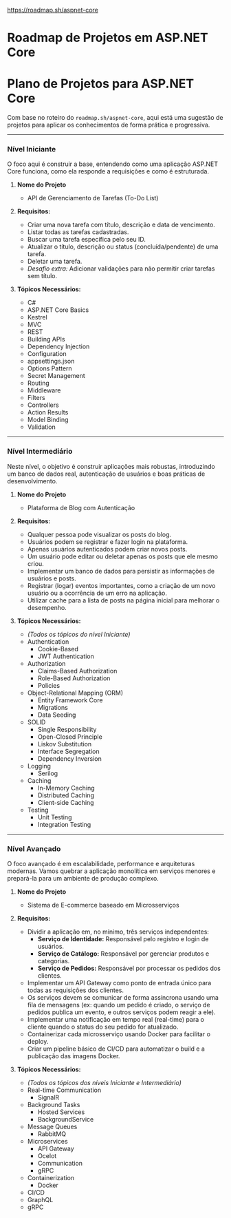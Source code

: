 https://roadmap.sh/aspnet-core

# Roadmap de Projetos em ASP.NET Core

# Plano de Projetos para ASP.NET Core

Com base no roteiro do `roadmap.sh/aspnet-core`, aqui está uma sugestão de projetos para aplicar os conhecimentos de forma prática e progressiva.

---

### Nível Iniciante

O foco aqui é construir a base, entendendo como uma aplicação ASP.NET Core funciona, como ela responde a requisições e como é estruturada.

1.  **Nome do Projeto**
    * API de Gerenciamento de Tarefas (To-Do List)

2.  **Requisitos:**
    * Criar uma nova tarefa com título, descrição e data de vencimento.
    * Listar todas as tarefas cadastradas.
    * Buscar uma tarefa específica pelo seu ID.
    * Atualizar o título, descrição ou status (concluída/pendente) de uma tarefa.
    * Deletar uma tarefa.
    * *Desafio extra:* Adicionar validações para não permitir criar tarefas sem título.

3.  **Tópicos Necessários:**
    * C#
    * ASP.NET Core Basics
    * Kestrel
    * MVC
    * REST
    * Building APIs
    * Dependency Injection
    * Configuration
    * appsettings.json
    * Options Pattern
    * Secret Management
    * Routing
    * Middleware
    * Filters
    * Controllers
    * Action Results
    * Model Binding
    * Validation

---

### Nível Intermediário

Neste nível, o objetivo é construir aplicações mais robustas, introduzindo um banco de dados real, autenticação de usuários e boas práticas de desenvolvimento.

1.  **Nome do Projeto**
    * Plataforma de Blog com Autenticação

2.  **Requisitos:**
    * Qualquer pessoa pode visualizar os posts do blog.
    * Usuários podem se registrar e fazer login na plataforma.
    * Apenas usuários autenticados podem criar novos posts.
    * Um usuário pode editar ou deletar apenas os posts que ele mesmo criou.
    * Implementar um banco de dados para persistir as informações de usuários e posts.
    * Registrar (logar) eventos importantes, como a criação de um novo usuário ou a ocorrência de um erro na aplicação.
    * Utilizar cache para a lista de posts na página inicial para melhorar o desempenho.

3.  **Tópicos Necessários:**
    * *(Todos os tópicos do nível Iniciante)*
    * Authentication
        * Cookie-Based
        * JWT Authentication
    * Authorization
        * Claims-Based Authorization
        * Role-Based Authorization
        * Policies
    * Object-Relational Mapping (ORM)
        * Entity Framework Core
        * Migrations
        * Data Seeding
    * SOLID
        * Single Responsibility
        * Open-Closed Principle
        * Liskov Substitution
        * Interface Segregation
        * Dependency Inversion
    * Logging
        * Serilog
    * Caching
        * In-Memory Caching
        * Distributed Caching
        * Client-side Caching
    * Testing
        * Unit Testing
        * Integration Testing

---

### Nível Avançado

O foco avançado é em escalabilidade, performance e arquiteturas modernas. Vamos quebrar a aplicação monolítica em serviços menores e prepará-la para um ambiente de produção complexo.

1.  **Nome do Projeto**
    * Sistema de E-commerce baseado em Microsserviços

2.  **Requisitos:**
    * Dividir a aplicação em, no mínimo, três serviços independentes:
        * **Serviço de Identidade:** Responsável pelo registro e login de usuários.
        * **Serviço de Catálogo:** Responsável por gerenciar produtos e categorias.
        * **Serviço de Pedidos:** Responsável por processar os pedidos dos clientes.
    * Implementar um API Gateway como ponto de entrada único para todas as requisições dos clientes.
    * Os serviços devem se comunicar de forma assíncrona usando uma fila de mensagens (ex: quando um pedido é criado, o serviço de pedidos publica um evento, e outros serviços podem reagir a ele).
    * Implementar uma notificação em tempo real (real-time) para o cliente quando o status do seu pedido for atualizado.
    * Containerizar cada microsserviço usando Docker para facilitar o deploy.
    * Criar um pipeline básico de CI/CD para automatizar o build e a publicação das imagens Docker.

3.  **Tópicos Necessários:**
    * *(Todos os tópicos dos níveis Iniciante e Intermediário)*
    * Real-time Communication
        * SignalR
    * Background Tasks
        * Hosted Services
        * BackgroundService
    * Message Queues
        * RabbitMQ
    * Microservices
        * API Gateway
        * Ocelot
        * Communication
        * gRPC
    * Containerization
        * Docker
    * CI/CD
    * GraphQL
    * gRPC

